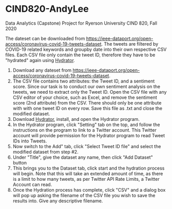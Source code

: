 # CIND820-AndyLee
Data Analytics (Capstone) Project for Ryerson University CIND 820, Fall 2020

The dateset can be downloaded from https://ieee-dataport.org/open-access/coronavirus-covid-19-tweets-dataset. The tweets are filtered by COVID-19 related keywords and groupby date into their own respective CSV files. Each CSV file only contain the tweet ID, therefore they have to be "hydrated" again using [Hydrator](https://github.com/DocNow/hydrator). 

1. Download any dateset from https://ieee-dataport.org/open-access/coronavirus-covid-19-tweets-dataset.
2. The CSV file contains two attributes: the Tweet ID, and a sentiment score. Since our task is to conduct our own sentiment analysis on the tweets, we need to extract only the Tweet ID. Open the CSV file with any CSV editor of your choice, such as Excel, and remove the sentiment score (2nd attribute) from the CSV. There should only be one attribute with with one tweet ID on every row. Save this file as .txt and close the modified dataset.
3. Download [Hydrator](https://github.com/DocNow/hydrator), install, and open the Hydrator program.
4. In the Hydrator program, click "Setting" tab on the top, and follow the instructions on the program to link to a Twitter account. This Twitter account will provide permission for the Hydrator program to read Tweet IDs into Tweets.
5. Now switch to the Add" tab, click "Select Tweet ID file" and select the modified dataset from step #2.
6. Under "Title", give the dataset any name, then click "Add Dataset" button
7. This brings you to the Dataset tab, click start and the hydration process will begin. Note that this will take an extended amount of time, as there is a limit to how many tweets, as per Twitter API Rate Limits, a Twitter Account can read.
8. Once the Hydration process has complete, click "CSV" and a dialog box will pop up asking the filename of the CSV file you wish to save the results into. Give any descriptive filename.
